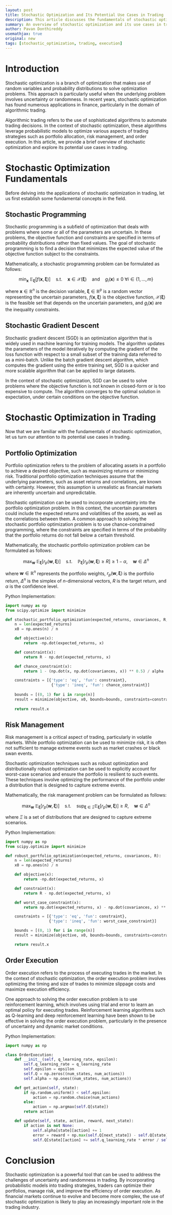 ```yaml
---
layout: post
title: Stochastic Optimization and Its Potential Use Cases in Trading
description: This article discusses the fundamentals of stochastic optimization and explores its potential applications in trading.
summary: An overview of stochastic optimization and its use cases in trading.
author: Pavan Donthireddy
usemathjax: true
original: new
tags: [stochastic_optimization, trading, execution]
---
```


# Introduction

Stochastic optimization is a branch of optimization that makes use of random variables and probability distributions to solve optimization problems. This approach is particularly useful when the underlying problem involves uncertainty or randomness. In recent years, stochastic optimization has found numerous applications in finance, particularly in the domain of algorithmic trading.

Algorithmic trading refers to the use of sophisticated algorithms to automate trading decisions. In the context of stochastic optimization, these algorithms leverage probabilistic models to optimize various aspects of trading strategies such as portfolio allocation, risk management, and order execution. In this article, we provide a brief overview of stochastic optimization and explore its potential use cases in trading.

# Stochastic Optimization Fundamentals

Before delving into the applications of stochastic optimization in trading, let us first establish some fundamental concepts in the field.

## Stochastic Programming

Stochastic programming is a subfield of optimization that deals with problems where some or all of the parameters are uncertain. In these problems, the objective function and constraints are specified in terms of probability distributions rather than fixed values. The goal of stochastic programming is to find a decision that minimizes the expected value of the objective function subject to the constraints.

Mathematically, a stochastic programming problem can be formulated as follows:

$$
\min_{\boldsymbol{x}}\ \mathbb{E}_{\boldsymbol{\xi}}[f(\boldsymbol{x},\boldsymbol{\xi})]\quad\text{s.t.}\quad \boldsymbol{x}\in\mathcal{X}(\boldsymbol{\xi}) \quad\text{and}\quad g_i(\boldsymbol{x})\leq 0\ \forall i\in\{1,\ldots,m\}
$$

where $\boldsymbol{x}\in\mathbb{R}^{n}$ is the decision variable, $\boldsymbol{\xi}\in\mathbb{R}^{p}$ is a random vector representing the uncertain parameters, $f(\boldsymbol{x},\boldsymbol{\xi})$ is the objective function, $\mathcal{X}(\boldsymbol{\xi})$ is the feasible set that depends on the uncertain parameters, and $g_i(\boldsymbol{x})$ are the inequality constraints.

## Stochastic Gradient Descent

Stochastic gradient descent (SGD) is an optimization algorithm that is widely used in machine learning for training models. The algorithm updates the parameters of the model iteratively by computing the gradient of the loss function with respect to a small subset of the training data referred to as a mini-batch. Unlike the batch gradient descent algorithm, which computes the gradient using the entire training set, SGD is a quicker and more scalable algorithm that can be applied to large datasets.

In the context of stochastic optimization, SGD can be used to solve problems where the objective function is not known in closed-form or is too expensive to compute. The algorithm converges to the optimal solution in expectation, under certain conditions on the objective function.

# Stochastic Optimization in Trading

Now that we are familiar with the fundamentals of stochastic optimization, let us turn our attention to its potential use cases in trading.

## Portfolio Optimization

Portfolio optimization refers to the problem of allocating assets in a portfolio to achieve a desired objective, such as maximizing returns or minimizing risk. Traditional portfolio optimization techniques assume that the underlying parameters, such as asset returns and correlations, are known with certainty. However, this assumption is unrealistic as financial markets are inherently uncertain and unpredictable.

Stochastic optimization can be used to incorporate uncertainty into the portfolio optimization problem. In this context, the uncertain parameters could include the expected returns and volatilities of the assets, as well as the correlations between them. A common approach to solving the stochastic portfolio optimization problem is to use chance-constrained programming, where the constraints are specified in terms of the probability that the portfolio returns do not fall below a certain threshold.

Mathematically, the stochastic portfolio optimization problem can be formulated as follows:

$$
\max_{\boldsymbol{w}}\ \mathbb{E}_{\boldsymbol{\xi}}[r_p(\boldsymbol{w},\boldsymbol{\xi})]\quad\text{s.t.}\quad \mathbb{P}_{\boldsymbol{\xi}}[r_p(\boldsymbol{w},\boldsymbol{\xi})\geq R]\geq 1-\alpha, \quad \boldsymbol{w}\in\Delta^{n}
$$

where $\boldsymbol{w}\in\mathbb{R}^{n}$ represents the portfolio weights, $r_p(\boldsymbol{w},\boldsymbol{\xi})$ is the portfolio return, $\Delta^{n}$ is the simplex of $n$-dimensional vectors, $R$ is the target return, and $\alpha$ is the confidence level.

Python Implementation:

```python
import numpy as np
from scipy.optimize import minimize

def stochastic_portfolio_optimization(expected_returns, covariances, R, alpha):
    n = len(expected_returns)
    x0 = np.ones(n) / n

    def objective(x):
        return -np.dot(expected_returns, x)

    def constraint(x):
        return R - np.dot(expected_returns, x)

    def chance_constraint(x):
        return 1 - (np.dot(x, np.dot(covariances, x)) ** 0.5) / alpha

    constraints = [{'type': 'eq', 'fun': constraint},
                    {'type': 'ineq', 'fun': chance_constraint}]
    
    bounds = [(0, 1) for i in range(n)]
    result = minimize(objective, x0, bounds=bounds, constraints=constraints)
    
    return result.x
```

## Risk Management

Risk management is a critical aspect of trading, particularly in volatile markets. While portfolio optimization can be used to minimize risk, it is often not sufficient to manage extreme events such as market crashes or black swan events.

Stochastic optimization techniques such as robust optimization and distributionally robust optimization can be used to explicitly account for worst-case scenarios and ensure the portfolio is resilient to such events. These techniques involve optimizing the performance of the portfolio under a distribution that is designed to capture extreme events.

Mathematically, the risk management problem can be formulated as follows:

$$
\max_{\boldsymbol{w}}\ \mathbb{E}_{\boldsymbol{\xi}}[r_p(\boldsymbol{w},\boldsymbol{\xi})]\quad\text{s.t.}\quad \sup_{\boldsymbol{\xi}\in\Xi}\mathbb{E}_{\boldsymbol{\xi}}[r_p(\boldsymbol{w},\boldsymbol{\xi})]\geq R, \quad \boldsymbol{w}\in\Delta^{n}
$$

where $\Xi$ is a set of distributions that are designed to capture extreme scenarios.

Python Implementation:

```python
import numpy as np
from scipy.optimize import minimize

def robust_portfolio_optimization(expected_returns, covariances, R):
    n = len(expected_returns)
    x0 = np.ones(n) / n

    def objective(x):
        return -np.dot(expected_returns, x)

    def constraint(x):
        return R - np.dot(expected_returns, x)

    def worst_case_constraint(x):
        return np.dot(expected_returns, x) - np.dot(covariances, x) ** 0.5

    constraints = [{'type': 'eq', 'fun': constraint},
                   {'type': 'ineq', 'fun': worst_case_constraint}]

    bounds = [(0, 1) for i in range(n)]
    result = minimize(objective, x0, bounds=bounds, constraints=constraints)

    return result.x
```

## Order Execution

Order execution refers to the process of executing trades in the market. In the context of stochastic optimization, the order execution problem involves optimizing the timing and size of trades to minimize slippage costs and maximize execution efficiency.

One approach to solving the order execution problem is to use reinforcement learning, which involves using trial and error to learn an optimal policy for executing trades. Reinforcement learning algorithms such as Q-learning and deep reinforcement learning have been shown to be effective in solving the order execution problem, particularly in the presence of uncertainty and dynamic market conditions.

Python Implementation:

```python
import numpy as np

class OrderExecution:
    def __init__(self, q_learning_rate, epsilon):
        self.q_learning_rate = q_learning_rate
        self.epsilon = epsilon
        self.Q = np.zeros((num_states, num_actions))
        self.alpha = np.ones((num_states, num_actions))

    def get_action(self, state):
        if np.random.uniform() < self.epsilon:
            action = np.random.choice(num_actions)
        else:
            action = np.argmax(self.Q[state])
        return action

    def update(self, state, action, reward, next_state):
        if action is not None:
            self.alpha[state][action] += 1
            error = reward + np.max(self.Q[next_state]) - self.Q[state][action]
            self.Q[state][action] += self.q_learning_rate * error / self.alpha[state][action]
```


# Conclusion

Stochastic optimization is a powerful tool that can be used to address the challenges of uncertainty and randomness in trading. By incorporating probabilistic models into trading strategies, traders can optimize their portfolios, manage risk, and improve the efficiency of order execution. As financial markets continue to evolve and become more complex, the use of stochastic optimization is likely to play an increasingly important role in the trading industry.